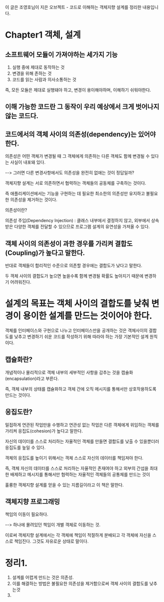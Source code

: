  이 글은 조영호님이 지은 오브젝트 - 코드로 이해하는 객체지향 설계를 정리한 내용입니다.
 
  # Chapter1 객체, 설계
  
  ## 소프트웨어 모듈이 가져야하는 세가지 기능
  
  1. 실행 중에 제대로 동작하는 것
  2. 변경을 위해 존하는 것
  3. 코드를 읽는 사람과 의사소통하는 것
  
  즉, 모든 모듈은 제대로 실행돼야 하고, 변경이 용이해야하며, 이해하기 쉬워야한다.
  
  ## 이해 가능한 코드란 그 동작이 우리 예상에서 크게 벗어나지 않는 코드다.
  
  ## 코드에서의 객체 사이의 의존성(dependency)는 있어야한다.
  
  의존성은 어떤 객체가 변경될 때 그 객체에게 의존하는 다른 객체도 함께 변경될 수 있다는 사실이 내포돼 있다.
  
  --> 그러면 다른 변경사항에서도 의존성을 완전히 없애는 것이 정답일까?
  
  객체지향 설계는 서로 의존하면서 협력하는 객체들의 공동체를 구축하는 것이다.
  
  즉 애플리케이션에서는 기능을 구현하는 데 필요한 최소한의 의존성만 유지하고 불필요한 의존성을 제거하는 것이다.
  
  의존성이란?
  
  의존성 주입(Dependency Injection) : 클래스 내부에서 결정하지 않고, 외부에서 상속받은 다양한 객체를 전달할 수 있으므로 프로그램 설계의 유연성을 가져올 수 있다.
  
  ## 객체 사이의 의존성이 과한 경우를 가리켜 결합도(Coupling)가 높다고 말한다.
  
  반대로 객체들이 합리적인 수준으로 의존할 경우에는 결합도가 낮다고 말한다.
  
  두 객체 사이의 결합도가 높으면 높을수록 함께 변경될 확률도 높아지기 때문에 변경하기 어려워진다.
  
  # 설계의 목표는 객체 사이의 결합도를 낮춰 변경이 용이한 설계를 만드는 것이어야 한다.
  
  객체를 인터페이스와 구현으로 나누고 인터페이스만을 공개하는 것은 객체사이의 결합도를 낮추고 변경하기 쉬운 코드를 작성하기 위해 따라야 하는 가장 기본적인 설계 원칙이다.
  
  ## 캡슐화란?
  
  개념적이나 물리적으로 객체 내부의 세부적인 사항을 감추는 것을 캡슐화(encapsulation)라고 부른다.
  
  즉, 객체 내부의 상태를 캡슐화하고 객체 간에 오직 메시지를 통해서만 상호작용하도록 만드는 것이다.
  
  ## 응집도란?
  
  밀접하게 연관된 작업만을 수행하고 연관성 없는 작업은 다른 객체에게 위임하는 객체를 가리켜 응집도(cohesion)가 높다고 말한다.
  
  자신의 데이터를 스스로 처리하는 자율적인 객체를 만들면 결합도를 낮출 수 있을뿐더러 응집도를 높일 수 있다.
  
  객체의 응집도를 높이기 위해서는 객체 스스로 자신의 데이터를 책임져야 한다. 
  
  즉, 객체 자신의 데이터를 스스로 처리하는 자율적인 존재여야 하고 외부의 간섭을 최대한 배제하고 메시지를 통해서만 협력하는 자율적인 객체들의 공통체를 만드는 것이 
  
  훌륭한 객체지향 설계를 얻을 수 있는 지름길이라고 이 책은 말한다.
  
  ## 객체지향 프로그래밍
  
  책임의 이동이 필요하다.
  
  --> 하나에 몰려있던 책임이 개별 객체로 이동하는 것.
  
  이로써 객체지향 설계에서는 각 객체에 책임이 적절하게 분배되고 각 객체에 자신을 스스로 책임진다. 그것도 자유로운 상태로 말이다.
  
  # 정리1.
  
  1. 설계를 어렵게 만드는 것은 의존성.
  2. 이를 해결하는 방법은 불필요한 의존성을 제거함으로써 객체 사이의 결합도를 낮추는것
  3. 
  
  
  
  
  
  
  
  
  
  
  
  
